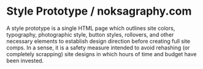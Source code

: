 # Style Prototype / noksagraphy.com

A style prototype is a single HTML page which outlines site colors, typography, photographic style, button styles, rollovers, and other necessary elements to establish design direction before creating full site comps. In a sense, it is a safety measure intended to avoid rehashing (or completely scrapping) site designs in which hours of time and budget have been invested.
